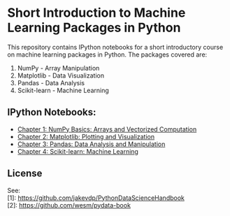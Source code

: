 # Short Introduction to Machine Learning Packages in Python

This repository contains IPython notebooks for a short introductory course on
machine learning packages in Python. The packages covered are:

1. NumPy - Array Manipulation
2. Matplotlib - Data Visualization
3. Pandas - Data Analysis
4. Scikit-learn - Machine Learning

## IPython Notebooks:

* [Chapter 1: NumPy Basics: Arrays and Vectorized Computation](https://github.com/jonialon/intro-ml-python/blob/main/NumPy.ipynb)
* [Chapter 2: Matplotlib: Plotting and Visualization](https://github.com/jonialon/intro-ml-python/blob/main/Matplotlib.ipynb)
* [Chapter 3: Pandas: Data Analysis and Manipulation](https://github.com/jonialon/intro-ml-python/blob/main/Pandas.ipynb)
* [Chapter 4: Scikit-learn: Machine Learning](https://github.com/jonialon/intro-ml-python/blob/main/Sklearn.ipynb)

## License

See:  
[1]: https://github.com/jakevdp/PythonDataScienceHandbook  
[2]: https://github.com/wesm/pydata-book  
